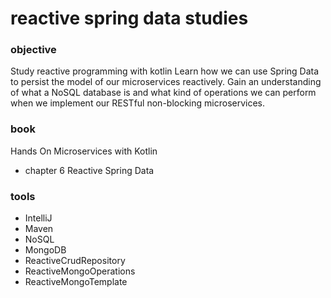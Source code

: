 # reactive spring data studies

### objective
Study reactive programming with kotlin
Learn how we can use Spring Data to persist the model of our microservices reactively. Gain an understanding of what a NoSQL database is and what kind of operations we can perform when we implement our RESTful non-blocking microservices.

### book
Hands On Microservices with Kotlin

- chapter 6  Reactive Spring Data

### tools

- IntelliJ
- Maven
- NoSQL
- MongoDB
- ReactiveCrudRepository
- ReactiveMongoOperations
- ReactiveMongoTemplate